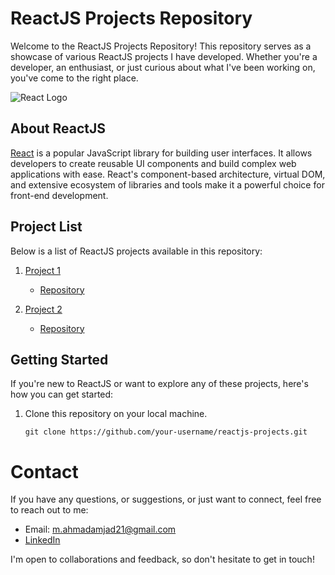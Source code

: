 # ReactJS Projects Repository

Welcome to the ReactJS Projects Repository! This repository serves as a showcase of various ReactJS projects I have developed. Whether you're a developer, an enthusiast, or just curious about what I've been working on, you've come to the right place.

![React Logo](https://reactjs.org/logo-og.png)

## About ReactJS

[React](https://reactjs.org/) is a popular JavaScript library for building user interfaces. It allows developers to create reusable UI components and build complex web applications with ease. React's component-based architecture, virtual DOM, and extensive ecosystem of libraries and tools make it a powerful choice for front-end development.

## Project List

Below is a list of ReactJS projects available in this repository:

1. [Project 1](https://github.com/MuhammadAhmad34/ReactJS_Projects/blob/master/Todo%20App/README.md)
   - [Repository](https://github.com/MuhammadAhmad34/ReactJS_Projects/tree/master/Todo%20App)

2. [Project 2](https://github.com/MuhammadAhmad34/ReactJS_Projects/blob/master/Researchery%20Front-end/README.md)
   - [Repository](https://github.com/MuhammadAhmad34/ReactJS_Projects/tree/master/Researchery%20Front-end)

<!-- Add more projects as needed -->

## Getting Started

If you're new to ReactJS or want to explore any of these projects, here's how you can get started:

1. Clone this repository on your local machine.
   ``` shell
   git clone https://github.com/your-username/reactjs-projects.git
   ```
# Contact

  If you have any questions, or suggestions, or just want to connect, feel free to reach out to me:

- Email: m.ahmadamjad21@gmail.com
- [LinkedIn](https://www.linkedin.com/in/muhammad-ahmad-0945941a7/)

  
I'm open to collaborations and feedback, so don't hesitate to get in touch!
